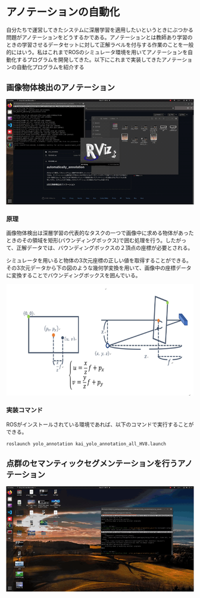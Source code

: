# アノテーションの自動化
自分たちで運営してきたシステムに深層学習を適用したいというときにぶつかる問題がアノテーションをどうするかである。アノテーションとは教師あり学習のときの学習させるデータセットに対して正解ラベルを付与する作業のことを一般的にはいう。私はこれまでROSのシミュレータ環境を用いてアノテーションを自動化するプログラムを開発してきた。以下にこれまで実装してきたアノテーションの自動化プログラムを紹介する

## 画像物体検出のアノテーション
<p align="center">
<img src="https://github.com/tsuchidashinya/automatically_annotation/blob/main/video/output.gif"></img></p>

### 原理
画像物体検出は深層学習の代表的なタスクの一つで画像中に求める物体があったときのその領域を矩形(バウンディングボックス)で囲む処理を行う。したがって、正解データでは、バウンディングボックスの２頂点の座標が必要とされる。

シミュレータを用いると物体の3次元座標の正しい値を取得することができる。その3次元データから下の図のような幾何学変換を用いて、画像中の座標データに変換することでバウンディングボックスを囲んでいる。
<p align="center">
<img src="https://github.com/tsuchidashinya/automatically_annotation/blob/main/video/image_1.png" width="600px" height="300px" ></img></p>

### 実装コマンド
ROSがインストールされている環境であれば、以下のコマンドで実行することができる。
```
roslaunch yolo_annotation kai_yolo_annotation_all_HV8.launch
```

## 点群のセマンティックセグメンテーションを行うアノテーション
<p align="center">
<img src="https://github.com/tsuchidashinya/automatically_annotation/blob/main/video/output_1.gif"></img></p>